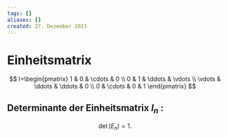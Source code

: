 ```yaml
---
tags: []
aliases: []
created: 27. Dezember 2023
---
```


# Einheitsmatrix

$$
I=\begin{pmatrix} 1 & 0 & \cdots & 0 \\ 0 & 1 & \ddots & \vdots \\ \vdots & \ddots & \ddots & 0 \\ 0 & \cdots  & 0 & 1 \end{pmatrix}
$$

## Determinante der Einheitsmatrix $I_n$ :

$$
\operatorname{det}\left(E_n\right)=1 \text {. }
$$